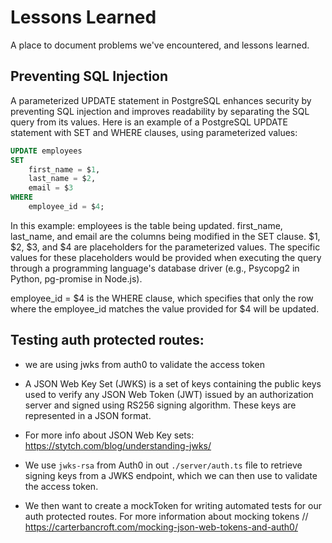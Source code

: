 # Lessons Learned

A place to document problems we've encountered, and lessons learned. 

## Preventing SQL Injection 

A parameterized UPDATE statement in PostgreSQL enhances security by preventing SQL injection and improves readability by separating the SQL query from its values.
Here is an example of a PostgreSQL UPDATE statement with SET and WHERE clauses, using parameterized values:

```sql
UPDATE employees
SET
    first_name = $1,
    last_name = $2,
    email = $3
WHERE
    employee_id = $4;
``` 

In this example:
employees is the table being updated.
first_name, last_name, and email are the columns being modified in the SET clause.
$1, $2, $3, and $4 are placeholders for the parameterized values. The specific values for these placeholders would be provided when executing the query through a programming language's database driver (e.g., Psycopg2 in Python, pg-promise in Node.js).

employee_id = $4 is the WHERE clause, which specifies that only the row where the employee_id matches the value provided for $4 will be updated.


## Testing auth protected routes: 

- we are using jwks from auth0 to validate the access token
- A JSON Web Key Set (JWKS) is a set of keys containing the public keys used to verify any JSON Web Token (JWT) issued by an authorization server and signed using RS256 signing algorithm. These keys are represented in a JSON format.
- For more info about JSON Web Key sets: https://stytch.com/blog/understanding-jwks/

- We use `jwks-rsa` from Auth0 in out `./server/auth.ts` file to retrieve signing keys from a JWKS endpoint, which we can then use to validate the access token.

- We then want to create a mockToken for writing automated tests for our auth protected routes. For more information about mocking tokens
// https://carterbancroft.com/mocking-json-web-tokens-and-auth0/






